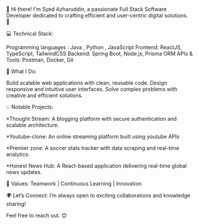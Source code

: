 👋 Hi there! I'm Syed Azharuddin, a passionate Full Stack Software Developer dedicated to crafting efficient and user-centric digital solutions. 🌟

💻 Technical Stack:

Programming languages : Java , Python , JavaScript
Frontend: ReactJS, TypeScript, TailwindCSS
Backend: Spring Boot, Node.js,  Prisma ORM
APIs & Tools: Postman, Docker, Git


🚀 What I Do:

Build scalable web applications with clean, reusable code.
Design responsive and intuitive user interfaces.
Solve complex problems with creative and efficient solutions.

💡 Notable Projects:

*Thought Stream: A blogging platform with secure authentication and scalable architecture.

*Youtube-clone: An online streaming platform built using youtube APIs

*Premier zone: A soccer stats tracker with data scraping and real-time analytics.

*Honest News Hub: A React-based application delivering real-time global news updates.

🎯 Values: Teamwork | Continuous Learning | Innovation

🌍 Let’s Connect:
I’m always open to exciting collaborations and knowledge sharing!

Feel free to reach out. 😊

